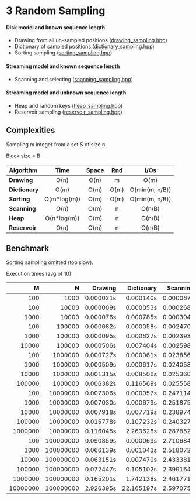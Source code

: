 # 3 Random Sampling

#### Disk model and known sequence length
 
- Drawing from all un-sampled positions ([drawing_sampling.hpp](drawing_sampling.hpp))
- Dictionary of sampled positions ([dictionary_sampling.hpp](dictionary_sampling.hpp))
- Sorting sampling ([sorting_sampling.hpp](sorting_sampling.hpp))

#### Streaming model and known sequence length

- Scanning and selecting ([scanning_sampling.hpp](scanning_sampling.hpp))

#### Streaming model and unknown sequence length

- Heap and random keys ([heap_sampling.hpp](heap_sampling.hpp))
- Reservoir sampling ([reservoir_sampling.hpp](reservoir_sampling.hpp))

Complexities
-----------

Sampling m integer from a set S of size n.

Block size = B

|   Algorithm     |    Time     | Space | Rnd  |     I/Os       |
|:----------------|:-----------:|:-----:|:----:|:--------------:|
| **Drawing**     | O(n)        |  O(n) | m    | O(m)           |
| **Dictionary**  | O(m)        |  O(m) | O(m) | O(min(m, n/B)) |
| **Sorting**     | O(m*log(m)) |  O(m) | O(m) | O(min(m, n/B)) |
| **Scanning**    | O(n)        |  O(m) | n    | O(n/B)         |
| **Heap**        | O(n*log(m)) |  O(m) | n    | O(n/B)         |
| **Reservoir**   | O(n)        |  O(m) | n    | O(n/B)         |

Benchmark
------------------

Sorting sampling omitted (too slow).

Execution times (avg of 10):

|  M  |  N  | Drawing  |  Dictionary  |  Scanning  | Heap | Reservoir |
|----:|----:|-----:|---------:|------------:|----------:|----:|
|       100 |      1000 | 0.000021s | 0.000140s  | 0.000067s | 0.000794s  | 0.000128s |
|       100 |     10000 | 0.000009s | 0.000053s  | 0.000268s | 0.000898s  | 0.000525s |
|      1000 |     10000 | 0.000076s | 0.000785s  | 0.000304s | 0.004595s  | 0.000510s |
|       100 |    100000 | 0.000082s | 0.000058s  | 0.002470s | 0.004722s  | 0.004450s |
|      1000 |    100000 | 0.000095s | 0.000627s  | 0.002393s | 0.008637s  | 0.005241s |
|     10000 |    100000 | 0.000506s | 0.007404s  | 0.002598s | 0.045067s  | 0.004215s |
|       100 |   1000000 | 0.000727s | 0.000061s  | 0.023856s | 0.041623s  | 0.043153s |
|      1000 |   1000000 | 0.000509s | 0.000617s  | 0.024058s | 0.050538s  | 0.044870s |
|     10000 |   1000000 | 0.001315s | 0.008506s  | 0.025360s | 0.108167s  | 0.045657s |
|    100000 |   1000000 | 0.006382s | 0.116569s  | 0.025558s | 0.555261s  | 0.044865s |
|       100 |  10000000 | 0.007306s | 0.000057s  | 0.247114s | 0.410143s  | 0.439367s |
|      1000 |  10000000 | 0.007030s | 0.000679s  | 0.251875s | 0.428127s  | 0.448571s |
|     10000 |  10000000 | 0.007918s | 0.007719s  | 0.238974s | 0.499628s  | 0.441396s |
|    100000 |  10000000 | 0.015778s | 0.107232s  | 0.240327s | 1.225629s  | 0.444014s |
|   1000000 |  10000000 | 0.116045s | 2.263628s  | 0.287852s | 8.231066s  | 0.519739s |
|       100 | 100000000 | 0.090859s | 0.000069s  | 2.710684s | 4.477015s  | 4.825889s |
|      1000 | 100000000 | 0.066139s | 0.001043s  | 2.518072s | 4.181679s  | 4.418446s |
|     10000 | 100000000 | 0.063151s | 0.007479s  | 2.433381s | 4.284428s  | 4.367758s |
|    100000 | 100000000 | 0.072447s | 0.105102s  | 2.399164s | 5.303580s  | 4.481434s |
|   1000000 | 100000000 | 0.165201s | 1.742138s  | 2.461771s | 15.021817s | 4.520372s |
|  10000000 | 100000000 | 2.926395s | 22.165197s | 2.597075s | 86.029406s | 4.618594s |

